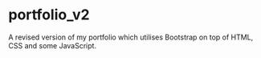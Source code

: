 # portfolio_v2
A revised version of my portfolio which utilises Bootstrap on top of HTML, CSS and some JavaScript.

